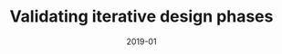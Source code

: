 ---
title: 'Validating iterative design phases'
client: 'Esprit Ski'
sector:
  - 'Travel'
employer: 'Clearleft'
duration: '17 weeks'
date: '2019-01'
posse: 'Posse.'
tags:
caseStudyURL: "https://clearleft.com/work/esprit-ski"
cta: 'Read the case study'
displayOrder: 0
featured: false
hero:
  image: '/assets/images/.jpg'
  imageAlt: 'Alt'
permalink: false
---